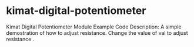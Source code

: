 # kimat-digital-potentiometer
 Kimat Digital Potentiometer Module Example Code   Description: A simple demostration of how to adjust resistance.  Change the value of val to adjust resistance .
